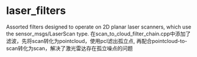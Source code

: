 # laser_filters
Assorted filters designed to operate on 2D planar laser scanners, which use the sensor_msgs/LaserScan type.
 在scan_to_cloud_filter_chain.cpp中添加了滤波，先将scan转化为pointcloud，使用pcl滤出孤立点,
 再配合pointcloud-to-scan转化为scan，解决了激光雷达存在孤立噪点的问题

